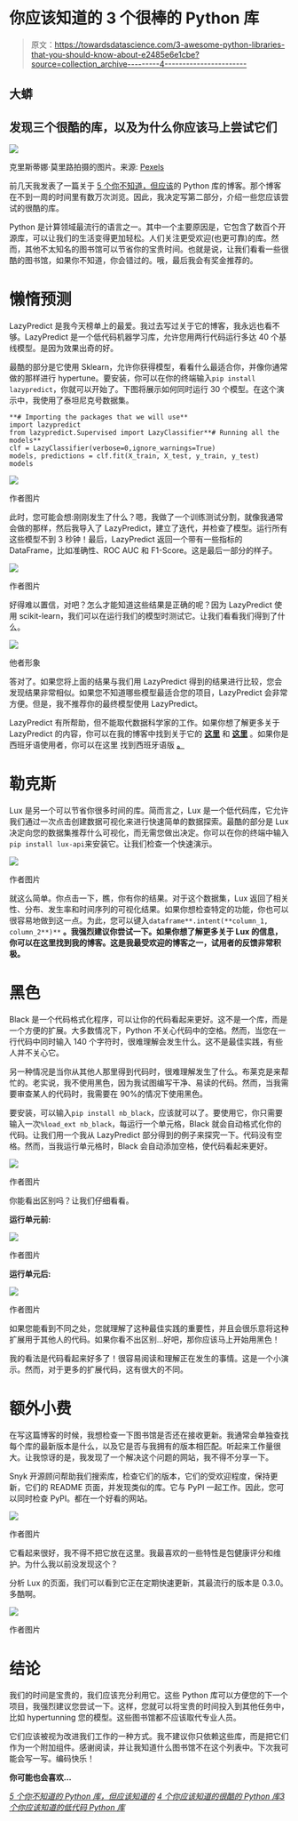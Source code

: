 # 你应该知道的 3 个很棒的 Python 库

> 原文：<https://towardsdatascience.com/3-awesome-python-libraries-that-you-should-know-about-e2485e6e1cbe?source=collection_archive---------4----------------------->

## 大蟒

## 发现三个很酷的库，以及为什么你应该马上尝试它们

![](img/bed06e799c2e255e408e02887c0a48cf.png)

克里斯蒂娜·莫里路拍摄的图片。来源: [Pexels](https://www.pexels.com/photo/python-book-1181671/)

前几天我发表了一篇关于 [5 个你不知道，但应该](/5-python-libraries-that-you-dont-know-but-you-should-fd6f810773a7)的 Python 库的博客。那个博客在不到一周的时间里有数万次浏览。因此，我决定写第二部分，介绍一些您应该尝试的很酷的库。

Python 是计算领域最流行的语言之一。其中一个主要原因是，它包含了数百个开源库，可以让我们的生活变得更加轻松。人们关注更受欢迎(也更可靠)的库。然而，其他不太知名的图书馆可以节省你的宝贵时间。也就是说，让我们看看一些很酷的图书馆，如果你不知道，你会错过的。哦，最后我会有奖金推荐的。

# 懒惰预测

LazyPredict 是我今天榜单上的最爱。我过去写过关于它的博客，我永远也看不够。LazyPredict 是一个低代码机器学习库，允许您用两行代码运行多达 40 个基线模型。是因为效果出奇的好。

最酷的部分是它使用 Sklearn，允许你获得模型，看看什么最适合你，并像你通常做的那样进行 hypertune。要安装，你可以在你的终端输入`pip install lazypredict`，你就可以开始了。下图将展示如何同时运行 30 个模型。在这个演示中，我使用了泰坦尼克号数据集。

```
**# Importing the packages that we will use**
import lazypredict
from lazypredict.Supervised import LazyClassifier**# Running all the models**
clf = LazyClassifier(verbose=0,ignore_warnings=True)
models, predictions = clf.fit(X_train, X_test, y_train, y_test)
models
```

![](img/3682fbd49dff8982ad9c6e1dfa0119f2.png)

作者图片

此时，您可能会想:刚刚发生了什么？嗯，我做了一个训练测试分割，就像我通常会做的那样，然后我导入了 LazyPredict，建立了迭代，并检查了模型。运行所有这些模型不到 3 秒钟！最后，LazyPredict 返回一个带有一些指标的 DataFrame，比如准确性、ROC AUC 和 F1-Score。这是最后一部分的样子。

![](img/634c2006577e520b5f693d992c215a96.png)

作者图片

好得难以置信，对吧？怎么才能知道这些结果是正确的呢？因为 LazyPredict 使用 scikit-learn，我们可以在运行我们的模型时测试它。让我们看看我们得到了什么。

![](img/0ca57b4b7c97109fda5d27c57491a389.png)

他者形象

答对了。如果您将上面的结果与我们用 LazyPredict 得到的结果进行比较，您会发现结果非常相似。如果您不知道哪些模型最适合您的项目，LazyPredict 会非常方便。但是，我不推荐你的最终模型使用 LazyPredict。

LazyPredict 有所帮助，但不能取代数据科学家的工作。如果你想了解更多关于 LazyPredict 的内容，你可以在我的博客中找到关于它的 [**这里**](/how-to-run-30-machine-learning-models-with-2-lines-of-code-d0f94a537e52) 和 [**这里**](/how-to-run-40-regression-models-with-a-few-lines-of-code-5a24186de7d) 。如果你是西班牙语使用者，你可以在这里 找到西班牙语版 [**。**](https://planetachatbot.com/ejecutar-30-modelos-aprendizaje-automatico-lineas-codigo/)

# **勒克斯**

Lux 是另一个可以节省你很多时间的库。简而言之，Lux 是一个低代码库，它允许我们通过一次点击创建数据可视化来进行快速简单的数据探索。最酷的部分是 Lux 决定向您的数据集推荐什么可视化，而无需您做出决定。你可以在你的终端中输入`pip install lux-api`来安装它。让我们检查一个快速演示。

![](img/fca57cc3ccf9d3dde21f6438a116a10f.png)

作者图片

就这么简单。你点击一下，瞧，你有你的结果。对于这个数据集，Lux 返回了相关性、分布、发生率和时间序列的可视化结果。如果你想检查特定的功能，你也可以很容易地做到这一点。为此，您可以键入`dataframe**.intent(**column_1, column_2**)**` **。我强烈建议你尝试一下。如果你想了解更多关于 Lux 的信息，你可以在这里找到我的博客。这是我最受欢迎的博客之一，试用者的反馈非常积极。**

# **黑色**

Black 是一个代码格式化程序，可以让你的代码看起来更好。这不是一个库，而是一个方便的扩展。大多数情况下，Python 不关心代码中的空格。然而，当您在一行代码中同时输入 140 个字符时，很难理解会发生什么。这不是最佳实践，有些人并不关心它。

另一种情况是当你从其他人那里得到代码时，很难理解发生了什么。布莱克是来帮忙的。老实说，我不使用黑色，因为我试图编写干净、易读的代码。然而，当我需要审查某人的代码时，我需要在 90%的情况下使用黑色。

要安装，可以输入`pip install nb_black`，应该就可以了。要使用它，你只需要输入一次`%load_ext nb_black`，每运行一个单元格，Black 就会自动格式化你的代码。让我们用一个我从 LazyPredict 部分得到的例子来探究一下。代码没有空格。然而，当我运行单元格时，Black 会自动添加空格，使代码看起来更好。

![](img/e52f9d51749dba053e5999cb37a53916.png)

作者图片

你能看出区别吗？让我们仔细看看。

**运行单元前:**

![](img/af5e5e4120df021d32407cf48cc94b2c.png)

作者图片

**运行单元后:**

![](img/1b9ba49ec7abd2d26b13b5059985037f.png)

作者图片

如果您能看到不同之处，您就理解了这种最佳实践的重要性，并且会很乐意将这种扩展用于其他人的代码。如果你看不出区别…好吧，那你应该马上开始用黑色！

我的看法是代码看起来好多了！很容易阅读和理解正在发生的事情。这是一个小演示。然而，对于更多的扩展代码，这有很大的不同。

# 额外小费

在写这篇博客的时候，我想检查一下图书馆是否还在接收更新。我通常会单独查找每个库的最新版本是什么，以及它是否与我拥有的版本相匹配。听起来工作量很大。让我惊讶的是，我发现了一个解决这个问题的网站，我不得不分享一下。

Snyk 开源顾问帮助我们搜索库，检查它们的版本，它们的受欢迎程度，保持更新，它们的 README 页面，并发现类似的库。它与 PyPI 一起工作。因此，您可以同时检查 PyPI。都在一个好看的网站。

![](img/e1c31739c6ddd5b62188ee55722628bb.png)

作者图片

它看起来很好，我不得不把它放在这里。我最喜欢的一些特性是包健康评分和维护。为什么我以前没发现这个？

分析 Lux 的页面，我们可以看到它正在定期快速更新，其最流行的版本是 0.3.0。多酷啊。

![](img/f566122e3a26edc9d5f357d53818fa63.png)

作者图片

# 结论

我们的时间是宝贵的，我们应该充分利用它。这些 Python 库可以方便您的下一个项目，我强烈建议您尝试一下。这样，您就可以将宝贵的时间投入到其他任务中，比如 hypertunning 您的模型。这些图书馆都不应该取代专业人员。

它们应该被视为改进我们工作的一种方式。我不建议你只依赖这些库，而是把它们作为一个附加组件。感谢阅读，并让我知道什么图书馆不在这个列表中。下次我可能会写一写。编码快乐！

**你可能也会喜欢…**

[*5 个你不知道的 Python 库，但应该知道的*](/5-python-libraries-that-you-dont-know-but-you-should-fd6f810773a7) [*4 个你应该知道的很酷的 Python 库*](/4-cool-python-libraries-that-you-should-know-about-bea9619e481c)[*3 个你应该知道的低代码 Python 库*](/3-amazing-low-code-machine-learning-libraries-that-you-should-know-about-a66895c0cc08)